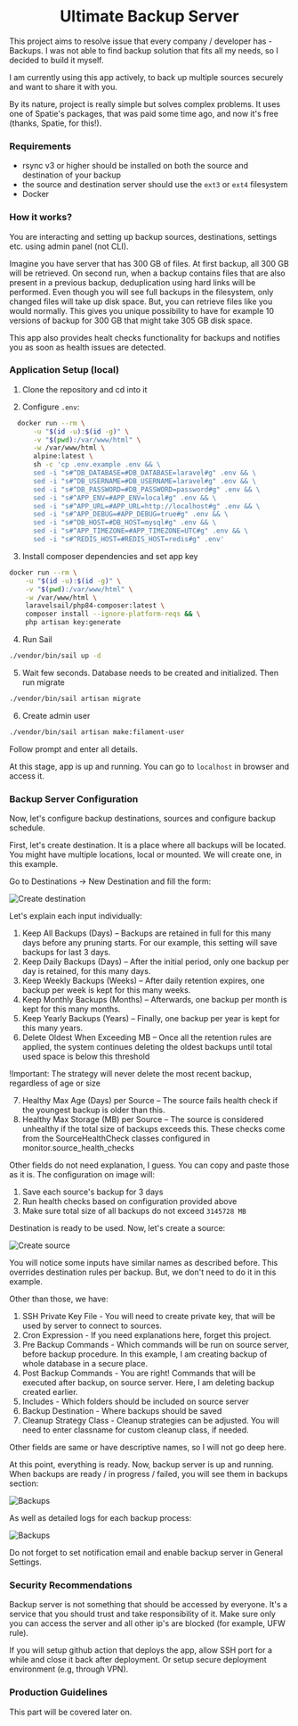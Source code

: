 <div style="text-align: center"><h1>Ultimate Backup Server</h1></div>


This project aims to resolve issue that every company / developer has - Backups. I was not able to find backup solution
that fits all my needs, so I decided to build it myself.

I am currently using this app actively, to back up multiple sources securely and want to share it with you.

By its nature, project is really simple but solves complex problems. It uses one of Spatie's packages, that was paid
some time ago, and now it's free (thanks, Spatie, for this!).

### Requirements

- rsync v3 or higher should be installed on both the source and destination of your backup
- the source and destination server should use the `ext3` or `ext4` filesystem
- Docker

### How it works?

You are interacting and setting up backup sources, destinations, settings etc. using admin panel (not CLI).

Imagine you have server that has 300 GB of files. At first backup, all 300 GB will be retrieved. On second run, when a
backup
contains files that are also present in a previous backup, deduplication using hard links will be performed. Even though
you will
see full backups in the filesystem, only changed files will take up disk space. But, you can retrieve files like you
would normally. This gives you unique possibility to have for example 10 versions of backup for 300 GB that might take
305 GB disk space.

This app also provides healt checks functionality for backups and notifies you as soon as health issues are detected.

### Application Setup (local)

1. Clone the repository and cd into it

2. Configure `.env`:

```bash
  docker run --rm \
      -u "$(id -u):$(id -g)" \
      -v "$(pwd):/var/www/html" \
      -w /var/www/html \
      alpine:latest \
      sh -c 'cp .env.example .env && \
      sed -i "s#^DB_DATABASE=#DB_DATABASE=laravel#g" .env && \
      sed -i "s#^DB_USERNAME=#DB_USERNAME=laravel#g" .env && \
      sed -i "s#^DB_PASSWORD=#DB_PASSWORD=password#g" .env && \
      sed -i "s#^APP_ENV=#APP_ENV=local#g" .env && \
      sed -i "s#^APP_URL=#APP_URL=http://localhost#g" .env && \
      sed -i "s#^APP_DEBUG=#APP_DEBUG=true#g" .env && \
      sed -i "s#^DB_HOST=#DB_HOST=mysql#g" .env && \
      sed -i "s#^APP_TIMEZONE=#APP_TIMEZONE=UTC#g" .env && \
      sed -i "s#^REDIS_HOST=#REDIS_HOST=redis#g" .env'
```

3. Install composer dependencies and set app key

```bash
docker run --rm \
    -u "$(id -u):$(id -g)" \
    -v "$(pwd):/var/www/html" \
    -w /var/www/html \
    laravelsail/php84-composer:latest \
    composer install --ignore-platform-reqs && \
    php artisan key:generate
```

4. Run Sail

```bash
./vendor/bin/sail up -d
```

5. Wait few seconds. Database needs to be created and initialized. Then run migrate

```bash
./vendor/bin/sail artisan migrate
```

6. Create admin user

```bash
./vendor/bin/sail artisan make:filament-user
```

Follow prompt and enter all details.

At this stage, app is up and running. You can go to `localhost` in browser and access it.

### Backup Server Configuration

Now, let's configure backup destinations, sources and configure backup schedule.

First, let's create destination. It is a place where all backups will be located. You might have multiple locations,
local or mounted. We will create one, in this example.

Go to Destinations -> New Destination and fill the form:

<img src="tutorial/CreateDestination.png" alt="Create destination">

Let's explain each input individually:

1. Keep All Backups (Days) – Backups are retained in full for this many days before any pruning starts. For our example,
   this setting will save backups for last 3 days.
2. Keep Daily Backups (Days) – After the initial period, only one backup per day is retained, for this many days.
3. Keep Weekly Backups (Weeks) – After daily retention expires, one backup per week is kept for this many weeks.
4. Keep Monthly Backups (Months) – Afterwards, one backup per month is kept for this many months.
5. Keep Yearly Backups (Years) – Finally, one backup per year is kept for this many years.
6. Delete Oldest When Exceeding MB – Once all the retention rules are applied, the system continues deleting the oldest
   backups until total used space is below this threshold

!Important: The strategy will never delete the most recent backup, regardless of age or size

7. Healthy Max Age (Days) per Source – The source fails health check if the youngest backup is older than this.
8. Healthy Max Storage (MB) per Source – The source is considered unhealthy if the total size of backups exceeds this.
   These checks come from the SourceHealthCheck classes configured in monitor.source_health_checks

Other fields do not need explanation, I guess. You can copy and paste those as it is. The configuration on image will:

1. Save each source's backup for 3 days
2. Run health checks based on configuration provided above
3. Make sure total size of all backups do not exceed `3145728 MB`

Destination is ready to be used. Now, let's create a source:

<img src="tutorial/CreateSource.png" alt="Create source">

You will notice some inputs have similar names as described before. This overrides destination rules per backup. But, we
don't need to do it in this example.

Other than those, we have:

1. SSH Private Key File - You will need to create private key, that will be used by server to connect to sources.
2. Cron Expression - If you need explanations here, forget this project.
3. Pre Backup Commands - Which commands will be run on source server, before backup procedure. In this example, I am
   creating
   backup of whole database in a secure place.
4. Post Backup Commands - You are right! Commands that will be executed after backup, on source server. Here, I am
   deleting backup created earlier.
5. Includes - Which folders should be included on source server
6. Backup Destination - Where backups should be saved
7. Cleanup Strategy Class - Cleanup strategies can be adjusted. You will need to enter classname for custom cleanup
   class, if needed.

Other fields are same or have descriptive names, so I will not go deep here.

At this point, everything is ready. Now, backup server is up and running. When backups are ready / in progress / failed,
you will see them in backups section:

<img src="tutorial/Backups.png" alt="Backups">

As well as detailed logs for each backup process:

<img src="tutorial/Logs.png" alt="Backups">

Do not forget to set notification email and enable backup server in General Settings.

### Security Recommendations

Backup server is not something that should be accessed by everyone. It's a service that you should trust and take
responsibility of it. Make sure only you can access the server and all other ip's are blocked (for example, UFW rule).

If you will setup github action that deploys the app, allow SSH port for a while and close it back after deployment. Or
setup secure deployment environment (e.g, through VPN).

### Production Guidelines

This part will be covered later on.
